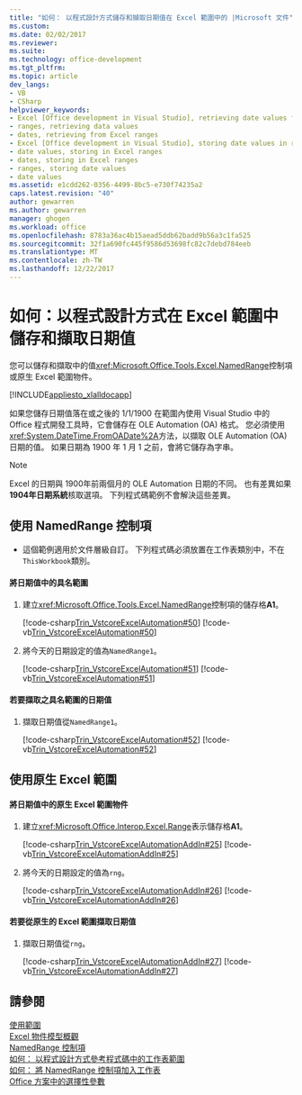 ```yaml
---
title: "如何： 以程式設計方式儲存和擷取日期值在 Excel 範圍中的 |Microsoft 文件"
ms.custom: 
ms.date: 02/02/2017
ms.reviewer: 
ms.suite: 
ms.technology: office-development
ms.tgt_pltfrm: 
ms.topic: article
dev_langs:
- VB
- CSharp
helpviewer_keywords:
- Excel [Office development in Visual Studio], retrieving date values from ranges
- ranges, retrieving data values
- dates, retrieving from Excel ranges
- Excel [Office development in Visual Studio], storing date values in ranges
- date values, storing in Excel ranges
- dates, storing in Excel ranges
- ranges, storing date values
- date values
ms.assetid: e1cdd262-0356-4499-8bc5-e730f74235a2
caps.latest.revision: "40"
author: gewarren
ms.author: gewarren
manager: ghogen
ms.workload: office
ms.openlocfilehash: 8783a36ac4b15aead5ddb62badd9b56a3c1fa525
ms.sourcegitcommit: 32f1a690fc445f9586d53698fc82c7debd784eeb
ms.translationtype: MT
ms.contentlocale: zh-TW
ms.lasthandoff: 12/22/2017
---
```

# <a name="how-to-programmatically-store-and-retrieve-date-values-in-excel-ranges"></a>如何：以程式設計方式在 Excel 範圍中儲存和擷取日期值
  您可以儲存和擷取中的值<xref:Microsoft.Office.Tools.Excel.NamedRange>控制項或原生 Excel 範圍物件。  
  
 [!INCLUDE[appliesto_xlalldocapp](../vsto/includes/appliesto-xlalldocapp-md.md)]  
  
 如果您儲存日期值落在或之後的 1/1/1900 在範圍內使用 Visual Studio 中的 Office 程式開發工具時，它會儲存在 OLE Automation (OA) 格式。 您必須使用<xref:System.DateTime.FromOADate%2A>方法，以擷取 OLE Automation (OA) 日期的值。 如果日期為 1900 年 1 月 1 之前，會將它儲存為字串。  
  
> [!NOTE]  
>  Excel 的日期與 1900年前兩個月的 OLE Automation 日期的不同。 也有差異如果**1904年日期系統**核取選項。 下列程式碼範例不會解決這些差異。  
  
## <a name="using-a-namedrange-control"></a>使用 NamedRange 控制項  
  
-   這個範例適用於文件層級自訂。 下列程式碼必須放置在工作表類別中，不在`ThisWorkbook`類別。  
  
#### <a name="to-store-a-date-value-in-a-named-range"></a>將日期值中的具名範圍  
  
1.  建立<xref:Microsoft.Office.Tools.Excel.NamedRange>控制項的儲存格**A1**。  
  
     [!code-csharp[Trin_VstcoreExcelAutomation#50](../vsto/codesnippet/CSharp/Trin_VstcoreExcelAutomationCS/Sheet1.cs#50)]
     [!code-vb[Trin_VstcoreExcelAutomation#50](../vsto/codesnippet/VisualBasic/Trin_VstcoreExcelAutomation/Sheet1.vb#50)]  
  
2.  將今天的日期設定的值為`NamedRange1`。  
  
     [!code-csharp[Trin_VstcoreExcelAutomation#51](../vsto/codesnippet/CSharp/Trin_VstcoreExcelAutomationCS/Sheet1.cs#51)]
     [!code-vb[Trin_VstcoreExcelAutomation#51](../vsto/codesnippet/VisualBasic/Trin_VstcoreExcelAutomation/Sheet1.vb#51)]  
  
#### <a name="to-retrieve-a-date-value-from-a-named-range"></a>若要擷取之具名範圍的日期值  
  
1.  擷取日期值從`NamedRange1`。  
  
     [!code-csharp[Trin_VstcoreExcelAutomation#52](../vsto/codesnippet/CSharp/Trin_VstcoreExcelAutomationCS/Sheet1.cs#52)]
     [!code-vb[Trin_VstcoreExcelAutomation#52](../vsto/codesnippet/VisualBasic/Trin_VstcoreExcelAutomation/Sheet1.vb#52)]  
  
## <a name="using-native-excel-ranges"></a>使用原生 Excel 範圍  
  
#### <a name="to-store-a-date-value-in-a-native-excel-range-object"></a>將日期值中的原生 Excel 範圍物件  
  
1.  建立<xref:Microsoft.Office.Interop.Excel.Range>表示儲存格**A1**。  
  
     [!code-csharp[Trin_VstcoreExcelAutomationAddIn#25](../vsto/codesnippet/CSharp/trin_vstcoreexcelautomationaddin/ThisAddIn.cs#25)]
     [!code-vb[Trin_VstcoreExcelAutomationAddIn#25](../vsto/codesnippet/VisualBasic/trin_vstcoreexcelautomationaddin/ThisAddIn.vb#25)]  
  
2.  將今天的日期設定的值為`rng`。  
  
     [!code-csharp[Trin_VstcoreExcelAutomationAddIn#26](../vsto/codesnippet/CSharp/trin_vstcoreexcelautomationaddin/ThisAddIn.cs#26)]
     [!code-vb[Trin_VstcoreExcelAutomationAddIn#26](../vsto/codesnippet/VisualBasic/trin_vstcoreexcelautomationaddin/ThisAddIn.vb#26)]  
  
#### <a name="to-retrieve-a-date-value-from-a-native-excel-range-object"></a>若要從原生的 Excel 範圍擷取日期值  
  
1.  擷取日期值從`rng`。  
  
     [!code-csharp[Trin_VstcoreExcelAutomationAddIn#27](../vsto/codesnippet/CSharp/trin_vstcoreexcelautomationaddin/ThisAddIn.cs#27)]
     [!code-vb[Trin_VstcoreExcelAutomationAddIn#27](../vsto/codesnippet/VisualBasic/trin_vstcoreexcelautomationaddin/ThisAddIn.vb#27)]  
  
## <a name="see-also"></a>請參閱  
 [使用範圍](../vsto/working-with-ranges.md)   
 [Excel 物件模型概觀](../vsto/excel-object-model-overview.md)   
 [NamedRange 控制項](../vsto/namedrange-control.md)   
 [如何： 以程式設計方式參考程式碼中的工作表範圍](../vsto/how-to-programmatically-refer-to-worksheet-ranges-in-code.md)   
 [如何： 將 NamedRange 控制項加入工作表](../vsto/how-to-add-namedrange-controls-to-worksheets.md)   
 [Office 方案中的選擇性參數](../vsto/optional-parameters-in-office-solutions.md)  
  
  
